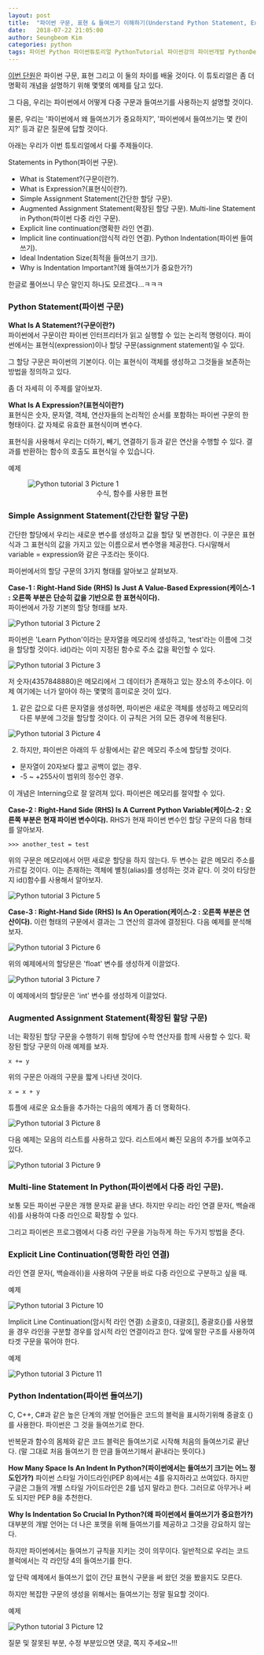 ```yaml
---
layout: post
title:  "파이썬 구문, 표현 & 들여쓰기 이해하기(Understand Python Statement, Expression & Indentation)"
date:   2018-07-22 21:05:00
author: Seungbeom Kim
categories: python
tags: 파이썬 Python 파이썬튜토리얼 PythonTutorial 파이썬강의 파이썬개발 PythonDevelopment 파이썬이란
---
```


[이번 단원](http://www.techbeamers.com/understand-python-statement-indentation/)은 파이썬 구문, 표현 그리고 이 둘의 차이를 배울 것이다. 이 튜토리얼은 좀 더 명확히 개념을 설명하기 위해 몇몇의 예제를 담고 있다.

그 다음, 우리는 파이썬에서 어떻게 다중 구문과 들여쓰기를 사용하는지 설명할 것이다.

물론, 우리는 '파이썬에서 왜 들여쓰기가 중요하지?', '파이썬에서 들여쓰기는 몇 칸이지?' 등과 같은 질문에 답할 것이다.

아래는 우리가 이번 튜토리얼에서 다룰 주제들이다.

Statements in Python(파이썬 구문).
- What is Statement?(구문이란?).
- What is Expression?(표현식이란?).
- Simple Assignment Statement(간단한 할당 구문).
- Augmented Assignment Statement(확장된 할당 구문).
Multi-line Statement in Python(파이썬 다중 라인 구문).
- Explicit line continuation(명확한 라인 연결).
- Implicit line continuation(암식적 라인 연결).
Python Indentation(파이썬 들여쓰기).
- Ideal Indentation Size(최적을 들여쓰기 크기).
- Why is Indentation Important?(왜 들여쓰기가 중요한가?)

한글로 풀어쓰니 무슨 말인지 하나도 모르겠다...ㅋㅋㅋ

### Python Statement(파이썬 구문)
__What Is A Statement?(구문이란?)__<br>
파이썬에서 구문이란 파이썬 인터프리터가 읽고 실행할 수 있는 논리적 명령이다. 파이썬에서는 표현식(expression)이나 할당 구문(assignment statement)일 수 있다.

그 할당 구문은 파이썬의 기본이다. 이는 표현식이 객체를 생성하고 그것들을 보존하는 방법을 정의하고 있다.

좀 더 자세히 이 주제를 알아보자.

__What Is A Expression?(표현식이란?)__<br>
표현식은 숫자, 문자열, 객체, 연산자들의 논리적인 순서를 포함하는 파이썬 구문의 한 형태이다. 값 자체로 유효한 표현식이며 변수다.

표현식을 사용해서 우리는 더하기, 빼기, 연결하기 등과 같은 연산을 수행할 수 있다. 결과를 반환하는 함수의 호출도 표현식일 수 있습니다.

예제

<figure>
<img src="{{ site.baseurl }}/assets/python/python_tutorial_3_1.png" title="Python tutorial 3 Picture 1" class="post-image">
<figcaption style="text-align: center;">수식, 함수를 사용한 표현
</figcaption>
</figure>

### Simple Assignment Statement(간단한 할당 구문)
간단한 할당에서 우리는 새로운 변수를 생성하고 값을 할당 및 변경한다. 이 구문은 표현식과 그 표현식의 값을 가지고 있는 이름으로서 변수명을 제공한다. 다시말해서 variable = expression와 같은 구조라는 뜻이다.

파이썬에서의 할당 구문의 3가지 형태를 알아보고 살펴보자.

__Case-1 : Right-Hand Side (RHS) Is Just A Value-Based Expression(케이스-1 : 오른쪽 부분은 단순히 값을 기반으로 한 표현식이다).__<br>
파이썬에서 가장 기본의 할당 형태를 보자.

<img src="{{ site.baseurl }}/assets/python/python_tutorial_3_2.png" title="Python tutorial 3 Picture 2" class="post-image">

파이썬은 'Learn Python'이라는 문자열을 메모리에 생성하고, 'test'라는 이름에 그것을 할당할 것이다. id()라는 이미 지정된 함수로 주소 값을 확인할 수 있다.

<img src="{{ site.baseurl }}/assets/python/python_tutorial_3_3.png" title="Python tutorial 3 Picture 3" class="post-image">

저 숫자(4357848880)은 메모리에서 그 데이터가 존재하고 있는 장소의 주소이다. 이제 여기에는 너가 알아야 하는 몇몇의 흥미로운 것이 있다.

1. 같은 값으로 다른 문자열을 생성하면, 파이썬은 새로운 객체를 생성하고 메모리의 다른 부분에 그것을 할당할 것이다. 이 규칙은 거의 모든 경우에 적용된다.

<img src="{{ site.baseurl }}/assets/python/python_tutorial_3_4.png" title="Python tutorial 3 Picture 4" class="post-image">

2. 하지만, 파이썬은 아래의 두 상황에서는 같은 메모리 주소에 할당할 것이다.
- 문자열이 20자보다 짧고 공백이 없는 경우.
- -5 ~ +255사이 범위의 정수인 경우.

이 개념은 Interning으로 잘 알려져 있다. 파이썬은 메모리를 절약할 수 있다.

__Case-2 : Right-Hand Side (RHS) Is A Current Python Variable(케이스-2 : 오른쪽 부분은 현재 파이썬 변수이다).__
RHS가 현재 파이썬 변수인 할당 구문의 다음 형태를 알아보자.

```
>>> another_test = test
```

위의 구문은 메모리에서 어떤 새로운 할당을 하지 않는다. 두 변수는 같은 메모리 주소를 가르킬 것이다. 이는 존재하는 객체에 별칭(alias)를 생성하는 것과 같다. 이 것이 타당한지 id()함수를 사용해서 알아보자.

<img src="{{ site.baseurl }}/assets/python/python_tutorial_3_5.png" title="Python tutorial 3 Picture 5" class="post-image">

__Case-3 : Right-Hand Side (RHS) Is An Operation(케이스-2 : 오른쪽 부분은 연산이다).__
이런 형태의 구문에서 결과는 그 연산의 결과에 결정된다. 다음 예제를 분석해 보자.

<img src="{{ site.baseurl }}/assets/python/python_tutorial_3_6.png" title="Python tutorial 3 Picture 6" class="post-image">

위의 예제에서의 할당문은 'float' 변수를 생성하게 이끌었다.

<img src="{{ site.baseurl }}/assets/python/python_tutorial_3_7.png" title="Python tutorial 3 Picture 7" class="post-image">

이 예제에서의 할당문은 'int' 변수를 생성하게 이끌었다.

### Augmented Assignment Statement(확장된 할당 구문)
너는 확장된 할당 구문을 수행하기 위해 할당에 수학 연산자를 함께 사용할 수 있다.
확장된 할당 구문의 아래 예제를 보자.

```
x += y
```

위의 구문은 아래의 구문을 짧게 나타낸 것이다.

```
x = x + y
```

튜플에 새로운 요소들을 추가하는 다음의 예제가 좀 더 명확하다.

<img src="{{ site.baseurl }}/assets/python/python_tutorial_3_8.png" title="Python tutorial 3 Picture 8" class="post-image">

다음 예제는 모음의 리스트를 사용하고 있다. 리스트에서 빠진 모음의 추가를 보여주고 있다.

<img src="{{ site.baseurl }}/assets/python/python_tutorial_3_9.png" title="Python tutorial 3 Picture 9" class="post-image">

### Multi-line Statement In Python(파이썬에서 다중 라인 구문).
보통 모든 파이썬 구문은 개행 문자로 끝을 낸다. 하지만 우리는 라인 연결 문자(\, 백슬래쉬)를 사용하여 다중 라인으로 확장할 수 있다.

그리고 파이썬은 프로그램에서 다중 라인 구문을 가능하게 하는 두가지 방법을 준다.

### Explicit Line Continuation(명확한 라인 연결)
라인 연결 문자(\, 백슬래쉬)을 사용하여 구문을 바로 다중 라인으로 구분하고 싶을 때.

예제

<img src="{{ site.baseurl }}/assets/python/python_tutorial_3_10.png" title="Python tutorial 3 Picture 10" class="post-image">

Implicit Line Continuation(암시적 라인 연결)
소괄호(), 대괄호[], 중괄호{}를 사용했을 경우 라인을 구분할 경우를 암시적 라인 연결이라고 한다. 앞에 말한 구조를 사용하여 타겟 구문을 묶어야 한다.

예제

<img src="{{ site.baseurl }}/assets/python/python_tutorial_3_11.png" title="Python tutorial 3 Picture 11" class="post-image">

### Python Indentation(파이썬 들여쓰기)
C, C++, C#과 같은 높은 단계의 개발 언어들은 코드의 블럭을 표시하기위해 중괄호 {}를 사용한다. 파이썬은 그 것을 들여쓰기로 한다.

반복문과 함수의 몸체와 같은 코드 블럭은 들여쓰기로 시작해 처음의 들여쓰기로 끝난다. (말 그대로 처음 들여쓰기 한 만큼 들여쓰기해서 끝내라는 뜻이다.)

__How Many Space Is An Indent In Python?(파이썬에서는 들여쓰기 크기는 어느 정도인가?)__
파이썬 스타일 가이드라인(PEP 8)에서는 4를 유지하라고 쓰여있다. 하지만 구글은 그들의 개별 스타일 가이드라인은 2를 넘지 말라고 한다. 그러므로 아무거나 써도 되지만 PEP 8을 추천한다.

__Why Is Indentation So Crucial In Python?(왜 파이썬에서 들여쓰기가 중요한가?)__
대부분의 개발 언어는 더 나은 포맷을 위해 들여쓰기를 제공하고 그것을 강요하지 않는다.

하지만 파이썬에서는 들여쓰기 규칙을 지키는 것이 의무이다. 일반적으로 우리는 코드 블럭에서는 각 라인당 4의 들여쓰기를 한다.

앞 단락 예제에서 들여쓰기 없이 간단 표현식 구문을 써 왔던 것을 봤을지도 모른다.

하지만 복잡한 구문의 생성을 위해서는 들여쓰기는 정말 필요할 것이다.

예제

<img src="{{ site.baseurl }}/assets/python/python_tutorial_3_12.png" title="Python tutorial 3 Picture 12" class="post-image">

질문 및 잘못된 부분, 수정 부분있으면 댓글, 쪽지 주세요~!!!
